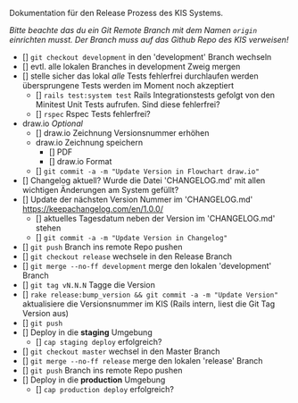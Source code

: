 Dokumentation für den Release Prozess des KIS Systems.

*Bitte beachte das du ein Git Remote Branch mit dem Namen `origin` einrichten musst. Der Branch muss auf das Github Repo des KIS verweisen!*

- [] `git checkout development` in den 'development' Branch wechseln
- [] evtl. alle lokalen Branches in development Zweig mergen
- [] stelle sicher das lokal *alle* Tests fehlerfrei durchlaufen werden
    übersprungene Tests werden im Moment noch akzeptiert
  - [] `rails test:system test` Rails Integrationstests gefolgt von den Minitest Unit Tests aufrufen. Sind diese fehlerfrei?
  - [] `rspec` Rspec Tests fehlerfrei?
- draw.io *Optional*
  - [] draw.io Zeichnung Versionsnummer erhöhen
  - draw.io Zeichnung speichern
    - [] PDF
    - [] draw.io Format
  - [] `git commit -a -m "Update Version in Flowchart draw.io"`
- [] Changelog aktuell? Wurde die Datei 'CHANGELOG.md' mit allen wichtigen Änderungen am System gefüllt?
- [] Update der nächsten Version Nummer im 'CHANGELOG.md' https://keepachangelog.com/en/1.0.0/
  - [] aktuelles Tagesdatum neben der Version im 'CHANGELOG.md' stehen
  - [] `git commit -a -m "Update Version in Changelog"`
- [] `git push` Branch ins remote Repo pushen
- [] `git checkout release` wechsele in den Release Branch
- [] `git merge --no-ff development` merge den lokalen 'development' Branch
- [] `git tag vN.N.N` Tagge die Version
- [] `rake release:bump_version && git commit -a -m "Update Version"` aktualisiere die Versionsnummer im KIS (Rails intern, liest die Git Tag Version aus)
- [] `git push`
- [] Deploy in die **staging** Umgebung
  - [] `cap staging deploy` erfolgreich?
- [] `git checkout master` wechsel in den Master Branch
- [] `git merge --no-ff release` merge den lokalen 'release' Branch
- [] `git push` Branch ins remote Repo pushen
- [] Deploy in die **production** Umgebung
  - [] `cap production deploy` erfolgreich?
